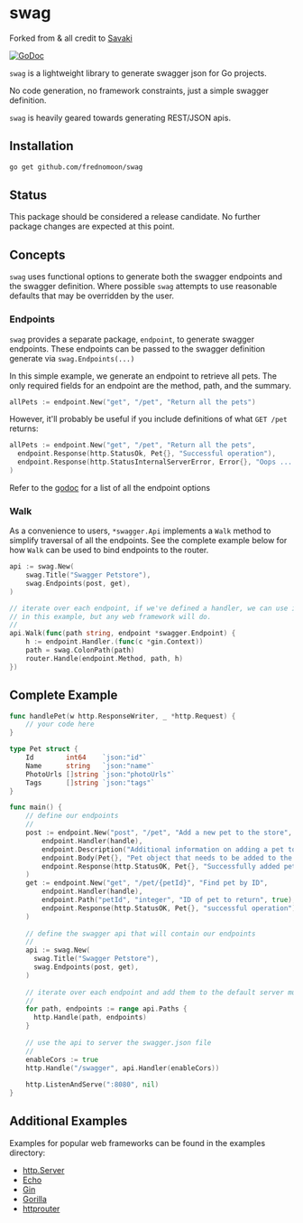 

# swag

Forked from & all credit to [Savaki](https://github.com/savaki)

[![GoDoc](https://godoc.org/github.com/frednomoon/swag?status.svg)](https://godoc.org/github.com/frednomoon/swag)

```swag``` is a lightweight library to generate swagger json for Go projects.  
 
No code generation, no framework constraints, just a simple swagger definition.

```swag``` is heavily geared towards generating REST/JSON apis.


## Installation

```bash
go get github.com/frednomoon/swag
```


## Status

This package should be considered a release candidate.  No further package changes are expected at this point. 


## Concepts

```swag``` uses functional options to generate both the swagger endpoints and the swagger definition.  Where possible
```swag``` attempts to use reasonable defaults that may be overridden by the user.

### Endpoints

```swag``` provides a separate package, ```endpoint```, to generate swagger endpoints.  These endpoints can be passed
to the swagger definition generate via ```swag.Endpoints(...)```

In this simple example, we generate an endpoint to retrieve all pets.  The only required fields for an endpoint
are the method, path, and the summary.  

```go
allPets := endpoint.New("get", "/pet", "Return all the pets") 
```

However, it'll probably be useful if you include definitions of what ```GET /pet``` returns:

```go
allPets := endpoint.New("get", "/pet", "Return all the pets",
  endpoint.Response(http.StatusOk, Pet{}, "Successful operation"),
  endpoint.Response(http.StatusInternalServerError, Error{}, "Oops ... something went wrong"),
) 
```

Refer to the [godoc](https://godoc.org/github.com/frednomoon/swag/endpoint) for a list of all the endpoint options

### Walk

As a convenience to users, ```*swagger.Api``` implements a ```Walk``` method to simplify traversal of all the endpoints.
See the complete example below for how ```Walk``` can be used to bind endpoints to the router.

```go
api := swag.New(
    swag.Title("Swagger Petstore"),
    swag.Endpoints(post, get),
)

// iterate over each endpoint, if we've defined a handler, we can use it to bind to the router.  We're using ```gin``
// in this example, but any web framework will do.
// 
api.Walk(func(path string, endpoint *swagger.Endpoint) {
    h := endpoint.Handler.(func(c *gin.Context))
    path = swag.ColonPath(path)
    router.Handle(endpoint.Method, path, h)
})
```

## Complete Example

```go
func handlePet(w http.ResponseWriter, _ *http.Request) {
	// your code here
}

type Pet struct {
	Id        int64    `json:"id"`
	Name      string   `json:"name"`
	PhotoUrls []string `json:"photoUrls"`
	Tags      []string `json:"tags"`
}

func main() {
    // define our endpoints
    // 
    post := endpoint.New("post", "/pet", "Add a new pet to the store",
        endpoint.Handler(handle),
        endpoint.Description("Additional information on adding a pet to the store"),
        endpoint.Body(Pet{}, "Pet object that needs to be added to the store", true),
        endpoint.Response(http.StatusOK, Pet{}, "Successfully added pet"),
    )
    get := endpoint.New("get", "/pet/{petId}", "Find pet by ID",
        endpoint.Handler(handle),
        endpoint.Path("petId", "integer", "ID of pet to return", true),
        endpoint.Response(http.StatusOK, Pet{}, "successful operation"),
    )
    
    // define the swagger api that will contain our endpoints
    // 
    api := swag.New(
      swag.Title("Swagger Petstore"),
      swag.Endpoints(post, get),
    )
    
    // iterate over each endpoint and add them to the default server mux
    // 
    for path, endpoints := range api.Paths {
      http.Handle(path, endpoints)
    }
    
    // use the api to server the swagger.json file
    // 
    enableCors := true
    http.Handle("/swagger", api.Handler(enableCors))
    
    http.ListenAndServe(":8080", nil)
}
```

## Additional Examples

Examples for popular web frameworks can be found in the examples directory:

* [http.Server](examples/builtin/main.go)
* [Echo](examples/echo/main.go)
* [Gin](examples/gin/main.go)
* [Gorilla](examples/gorilla/main.go)
* [httprouter](examples/httprouter/main.go)

